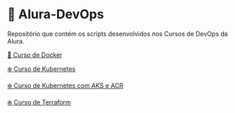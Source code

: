 # :milky_way: Alura-DevOps

Repositório que contém os scripts desenvolvidos nos Cursos de DevOps da Alura.

[:whale: Curso de Docker](https://github.com/PedroPadilhaPortella/Alura-DevOps/tree/main/Docker#readme)

[:snowflake: Curso de Kubernetes](https://github.com/PedroPadilhaPortella/Alura-DevOps/tree/main/Kubernetes#readme)

[:snowflake: Curso de Kubernetes com AKS e ACR](https://github.com/PedroPadilhaPortella/Alura-DevOps/tree/main/Kubernetes#readme)

[:snowflake: Curso de Terraform](https://github.com/PedroPadilhaPortella/Alura-DevOps/tree/main/Terraform#readme)